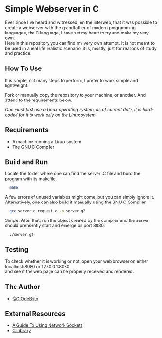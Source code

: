 # Simple Webserver in C

Ever since I've heard and witnessed, on the interweb, that it was possible to create a webserver with the grandfather of modern programming languages, the C language, I have set my heart to try and make my very own.<br>
Here in this repository you can find my very own attempt. It is not meant to be used in a real life realistic scenario, it is, mostly, just for reasons of study and practice.

## How To Use
It is simple, not many steps to perform, I prefer to work simple and lightweight.

Fork or manually copy the repository to your machine, or another. And attend to the requirements below.

<i>One must first use a Linux operating system, as of current date, it is hard-coded for it to work only on the Linux system.</i>

## Requirements
- A machine running a Linux system
- The GNU C Compiler

## Build and Run 

Locate the folder where one can find the server .C file and build the program with its makefile.

```bash
  make
```

A few errors of unused variables might come, but you can simply ignore it.
Alternatively, one can also build it manually using the GNU C Compiler.

```bash
  gcc server.c request.c -o server.g2
```

Simple. After that, run the object created by the compiler and the server should prensently start and emerge on port 8080.

```bash
  ./server.g2
```

## Testing
To check whether it is working or not, open your web browser on either localhost:8080 or 127.0.0.1:8080<br>
and see if the web page can be properly received and rendered.


## The Author
- [@GIOdeBrito](https://github.com/GIOdeBrito)


## External Resources

 - [A Guide To Using Network Sockets](https://www.gta.ufrj.br/ensino/eel878/sockets/)
 - [C Library](https://www.tutorialspoint.com/c_standard_library/stdio_h.htm)


